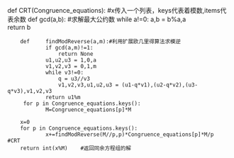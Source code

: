 def CRT(Congruence_equations):
#x传入一个列表，keys代表着模数,items代表余数
        def     gcd(a,b):     #求解最大公约数
                while a!=0:
                    a,b = b%a,a  
                return b
        
        def     findModReverse(a,m):#利用扩展欧几里得算法求模逆
                if gcd(a,m)!=1:
                    return None
                u1,u2,u3 = 1,0,a
                v1,v2,v3 = 0,1,m
                while v3!=0:
                    q = u3//v3
                    v1,v2,v3,u1,u2,u3 = (u1-q*v1),(u2-q*v2),(u3-q*v3),v1,v2,v3
                return u1%m
         for p in Congruence_equations.keys():
         		M=Congruence_equations[p]*M
       
        x=0
        for p in Congruence_equations.keys():
                x+=findModReverse(M//p,p)*Congruence_equations[p]*M/p  #CRT
        return int(x%M)    #返回同余方程组的解